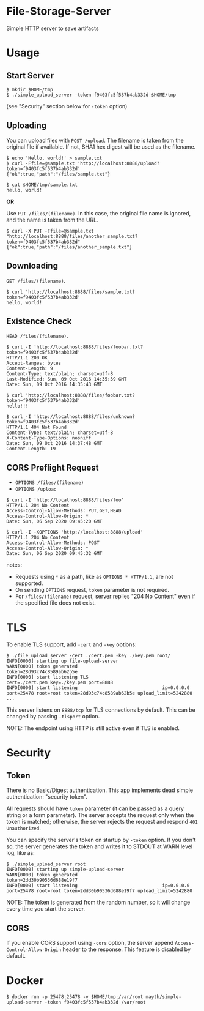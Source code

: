 # File-Storage-Server
Simple HTTP server to save artifacts

# Usage

## Start Server

```
$ mkdir $HOME/tmp
$ ./simple_upload_server -token f9403fc5f537b4ab332d $HOME/tmp
```

(see "Security" section below for `-token` option)

## Uploading

You can upload files with `POST /upload`.
The filename is taken from the original file if available. If not, SHA1 hex digest will be used as the filename.

```
$ echo 'Hello, world!' > sample.txt
$ curl -Ffile=@sample.txt 'http://localhost:8888/upload?token=f9403fc5f537b4ab332d'
{"ok":true,"path":"/files/sample.txt"}
```

```
$ cat $HOME/tmp/sample.txt
hello, world!
```

**OR**

Use `PUT /files/(filename)`.
In this case, the original file name is ignored, and the name is taken from the URL.

```
$ curl -X PUT -Ffile=@sample.txt "http://localhost:8888/files/another_sample.txt?token=f9403fc5f537b4ab332d"
{"ok":true,"path":"/files/another_sample.txt"}
```

## Downloading

`GET /files/(filename)`.

```
$ curl 'http://localhost:8888/files/sample.txt?token=f9403fc5f537b4ab332d'
hello, world!
```

## Existence Check

`HEAD /files/(filename)`.

```
$ curl -I 'http://localhost:8888/files/foobar.txt?token=f9403fc5f537b4ab332d'
HTTP/1.1 200 OK
Accept-Ranges: bytes
Content-Length: 9
Content-Type: text/plain; charset=utf-8
Last-Modified: Sun, 09 Oct 2016 14:35:39 GMT
Date: Sun, 09 Oct 2016 14:35:43 GMT

$ curl 'http://localhost:8888/files/foobar.txt?token=f9403fc5f537b4ab332d'
hello!!!

$ curl -I 'http://localhost:8888/files/unknown?token=f9403fc5f537b4ab332d'
HTTP/1.1 404 Not Found
Content-Type: text/plain; charset=utf-8
X-Content-Type-Options: nosniff
Date: Sun, 09 Oct 2016 14:37:48 GMT
Content-Length: 19
```


## CORS Preflight Request

* `OPTIONS /files/(filename)`
* `OPTIONS /upload`

```
$ curl -I 'http://localhost:8888/files/foo'
HTTP/1.1 204 No Content
Access-Control-Allow-Methods: PUT,GET,HEAD
Access-Control-Allow-Origin: *
Date: Sun, 06 Sep 2020 09:45:20 GMT

$ curl -I -XOPTIONS 'http://localhost:8888/upload'
HTTP/1.1 204 No Content
Access-Control-Allow-Methods: POST
Access-Control-Allow-Origin: *
Date: Sun, 06 Sep 2020 09:45:32 GMT
```

notes:

* Requests using `*` as a path, like as `OPTIONS * HTTP/1.1`, are not supported.
* On sending `OPTIONS` request, `token` parameter is not required.
* For `/files/(filename)` request, server replies "204 No Content" even if the specified file does not exist.


# TLS

To enable TLS support, add `-cert` and `-key` options:

```
$ ./file_upload_server -cert ./cert.pem -key ./key.pem root/
INFO[0000] starting up file-upload-server
WARN[0000] token generated                               token=28d93c74c8589ab62b5e
INFO[0000] start listening TLS                           cert=./cert.pem key=./key.pem port=8888
INFO[0000] start listening                               ip=0.0.0.0 port=25478 root=root token=28d93c74c8589ab62b5e upload_limit=5242880
...
```

This server listens on `8888/tcp` for TLS connections by default. This can be changed by passing `-tlsport` option.

NOTE: The endpoint using HTTP is still active even if TLS is enabled.


# Security

## Token

There is no Basic/Digest authentication. This app implements dead simple authentication: "security token".

All requests should have `token` parameter (it can be passed as a query string or a form parameter). The server accepts the request only when the token is matched; otherwise, the server rejects the request and respond `401 Unauthorized`.

You can specify the server's token on startup by `-token` option. If you don't so, the server generates the token and writes it to STDOUT at WARN level log, like as:

```
$ ./simple_upload_server root
INFO[0000] starting up simple-upload-server
WARN[0000] token generated                               token=2dd30b90536d688e19f7
INFO[0000] start listening                               ip=0.0.0.0 port=25478 root=root token=2dd30b90536d688e19f7 upload_limit=5242880
```

NOTE: The token is generated from the random number, so it will change every time you start the server.

## CORS

If you enable CORS support using `-cors` option, the server append `Access-Control-Allow-Origin` header to the response. This feature is disabled by default.

# Docker

```
$ docker run -p 25478:25478 -v $HOME/tmp:/var/root mayth/simple-upload-server -token f9403fc5f537b4ab332d /var/root
```
